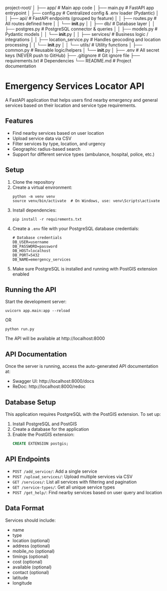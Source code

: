 project-root/
│
├── app/                          # Main app code
│   ├── main.py                   # FastAPI app entrypoint
│   ├── config.py                 # Centralized config & .env loader (Pydantic)
│
│   ├── api/                      # FastAPI endpoints (grouped by feature)
│   │   ├── routes.py             # All routes defined here
│   │   └── __init__.py
│
│   ├── db/                       # Database layer
│   │   ├── postgres.py           # PostgreSQL connector & queries
│   │   ├── models.py             # Pydantic models
│   │   └── __init__.py
│
│   ├── services/                 # Business logic / integrations
│   │   ├── location_service.py   # Handles geocoding and location processing
│   │   └── __init__.py
│
│   └── utils/                    # Utility functions
│       ├── common.py             # Reusable logic/helpers
│       └── __init__.py
│
├── .env                          # All secret keys (NEVER push to GitHub)
├── .gitignore                    # Git ignore file
├── requirements.txt              # Dependencies
└── README.md                     # Project documentation


# Emergency Services Locator API

A FastAPI application that helps users find nearby emergency and general services based on their location and service type requirements.

## Features

- Find nearby services based on user location
- Upload service data via CSV
- Filter services by type, location, and urgency
- Geographic radius-based search
- Support for different service types (ambulance, hospital, police, etc.)

## Setup

1. Clone the repository
2. Create a virtual environment:
   ```
   python -m venv venv
   source venv/bin/activate  # On Windows, use: venv\Scripts\activate
   ```
3. Install dependencies:
   ```
   pip install -r requirements.txt
   ```
4. Create a `.env` file with your PostgreSQL database credentials:
   ```
   # Database credentials
   DB_USER=username
   DB_PASSWORD=password
   DB_HOST=localhost
   DB_PORT=5432
   DB_NAME=emergency_services
   ```
5. Make sure PostgreSQL is installed and running with PostGIS extension enabled

## Running the API

Start the development server:

```
uvicorn app.main:app --reload
```
OR
```
python run.py
```

The API will be available at http://localhost:8000

## API Documentation

Once the server is running, access the auto-generated API documentation at:

- Swagger UI: http://localhost:8000/docs
- ReDoc: http://localhost:8000/redoc

## Database Setup

This application requires PostgreSQL with the PostGIS extension. To set up:

1. Install PostgreSQL and PostGIS
2. Create a database for the application
3. Enable the PostGIS extension:
   ```sql
   CREATE EXTENSION postgis;
   ```

## API Endpoints

- `POST /add_service/`: Add a single service
- `POST /upload_services/`: Upload multiple services via CSV
- `GET /services/`: List all services with filtering and pagination
- `GET /service-types/`: Get all unique service types
- `POST /get_help/`: Find nearby services based on user query and location

## Data Format

Services should include:
- name
- type
- location (optional)
- address (optional)
- mobile_no (optional)
- timings (optional)
- cost (optional)
- available (optional)
- contact (optional)
- latitude
- longitude